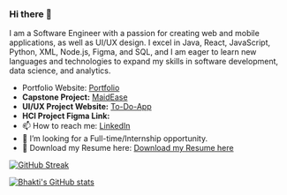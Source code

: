 ### Hi there 👋

I am a Software Engineer with a passion for creating web and mobile applications, as well as UI/UX design. I excel in Java, React, JavaScript, Python, XML, Node.js, Figma, and SQL, and I am eager to learn new languages and technologies to expand my skills in software development, data science, and analytics.


- Portfolio Website: [Portfolio](https://bhakti0209.wixsite.com/mysite)  
- **Capstone Project:** [MaidEase](https://github.com/Bhaktipalkar/Maid-Ease)  
- **UI/UX Project Website:** [To-Do-App](https://github.com/Bhaktipalkar/ToDoApplication)  
- **HCI Project Figma Link:**   
- 📫 How to reach me: [LinkedIn](https://www.linkedin.com/in/bhakti-palkar/)  
- 🤔 I’m looking for a Full-time/Internship opportunity.  
- 📓 Download my Resume here: [Download my Resume here](https://github.com/Bhaktipalkar/Bhaktipalkar/blob/main/Resume_Bhakti_Palkar.pdf)  

  

[![GitHub Streak](https://streak-stats.demolab.com/?user=Bhaktipalkar)](https://git.io/streak-stats)


[![Bhakti's GitHub stats](https://github-readme-stats.vercel.app/api?username=Bhaktipalkar)](https://github.com/Bhaktipalkar/github-readme-stats)
